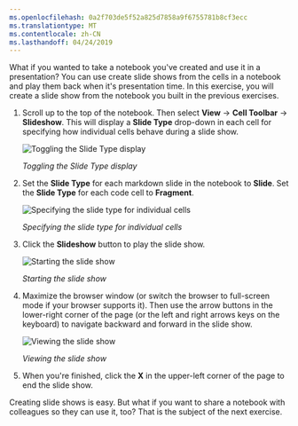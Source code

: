 ```yaml
---
ms.openlocfilehash: 0a2f703de5f52a825d7858a9f6755781b8cf3ecc
ms.translationtype: MT
ms.contentlocale: zh-CN
ms.lasthandoff: 04/24/2019
---
```

<!-- TODO: Creating slideshows in Azure Notebooks is currently broken. See https://github.com/Microsoft/AzureNotebooks/issues/445 -->

What if you wanted to take a notebook you've created and use it in a presentation? You can use create slide shows from the cells in a notebook and play them back when it's presentation time. In this exercise, you will create a slide show from the notebook you built in the previous exercises.

1. Scroll up to the top of the notebook. Then select **View** -> **Cell Toolbar** -> **Slideshow**. This will display a **Slide Type** drop-down in each cell for specifying how individual cells behave during a slide show.

    ![Toggling the Slide Type display](../media/6-slideshow-1.png)

    _Toggling the Slide Type display_

1. Set the **Slide Type** for each markdown slide in the notebook to **Slide**. Set the **Slide Type** for each code cell to **Fragment**.

    ![Specifying the slide type for individual cells](../media/6-slideshow-2.png)

    _Specifying the slide type for individual cells_

1. Click the **Slideshow** button to play the slide show.

    ![Starting the slide show](../media/6-slideshow-3.png)

    _Starting the slide show_

1. Maximize the browser window (or switch the browser to full-screen mode if your browser supports it). Then use the arrow buttons in the lower-right corner of the page (or the left and right arrows keys on the keyboard) to navigate backward and forward in the slide show.

    ![Viewing the slide show](../media/6-slideshow-4.png)

    _Viewing the slide show_

1. When you're finished, click the **X** in the upper-left corner of the page to end the slide show.

Creating slide shows is easy. But what if you want to share a notebook with colleagues so they can use it, too? That is the subject of the next exercise.